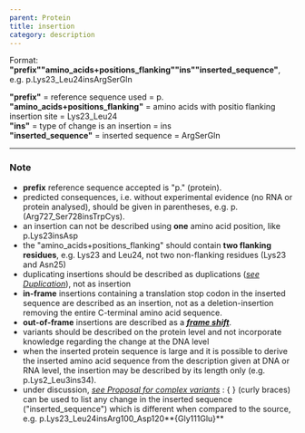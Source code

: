 ```yaml
---
parent: Protein
title: insertion
category: description
---
```


Format: **"prefix""amino_acids+positions_flanking""ins""inserted_sequence"**,  e.g. p.Lys23\_Leu24insArgSerGln

**"prefix"**  =  reference sequence used  =  p.<br>
**"amino_acids+positions_flanking"**  =  amino acids with positio flanking insertion site  =  Lys23\_Leu24<br>
**"ins"**  =  type of change is an insertion  =  ins<br> 
**"inserted_sequence"**  =  inserted sequence  =  ArgSerGln

---

### Note

*	**prefix** reference sequence accepted is "p." (protein).
*	predicted consequences, i.e. without experimental evidence (no RNA or protein analysed), should be given in parentheses, e.g. p.(Arg727\_Ser728insTrpCys).
*	an insertion can not be described using **one** amino acid position, like p.Lys23insAsp
*	the "amino\_acids+positions\_flanking" should contain **two flanking residues**, e.g. Lys23 and Leu24, not two non-flanking residues (Lys23 and Asn25)
*	duplicating insertions should be described as duplications ([_see Duplication_](/recommendations/DNA/variant/duplication/)), not as insertion
*	**in-frame** insertions containing a translation stop codon in the inserted sequence are described as an insertion, not as a deletion-insertion removing the entire C-terminal amino acid sequence.
*	**out-of-frame** insertions are described as a [_**frame shift**_](/recommendations/protein/variant/frameshift/).
*	variants should be described on the protein level and not incorporate knowledge regarding the change at the DNA level
*	when the inserted protein sequence is large and it is possible to derive the inserted amino acid sequence from the description given at DNA or RNA level, the insertion may be described by its length only (e.g. p.Lys2\_Leu3ins34).
*	under discussion, [_see Proposal for complex variants_](http://www.hgvs.org/mutnomen/HGVS_extend_PT.doc)
	:	{ } (curly braces) can be used to list any change in the inserted sequence ("inserted_sequence") which is different when compared to the source, e.g. p.Lys23\_Leu24insArg100\_Asp120**{Gly111Glu}**
